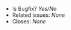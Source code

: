 <!-- A short brief about your changes here. -->

- Is Bugfix? *Yes/No*
- Related issues: *None*
- Closes: *None*
